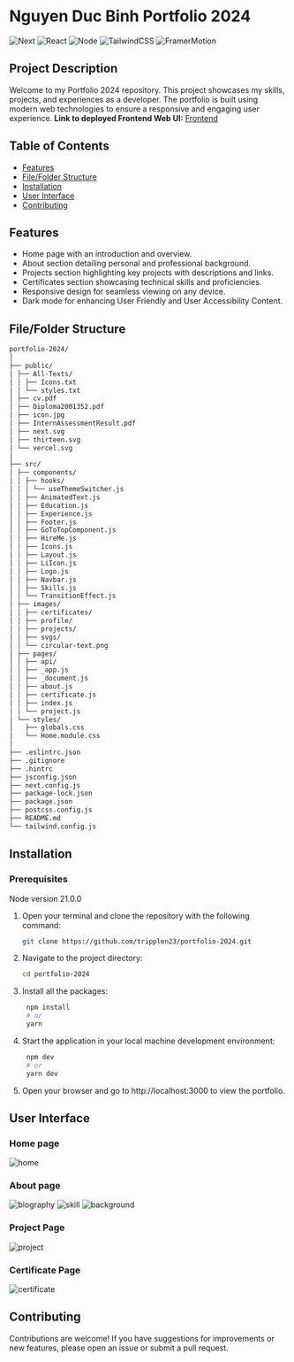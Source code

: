 # Nguyen Duc Binh Portfolio 2024

![Next](https://img.shields.io/badge/Next-v.13.5.1-black)
![React](https://img.shields.io/badge/React-v.18.2.0-blue)
![Node](https://img.shields.io/badge/Node-v.19.2.0-green)
![TailwindCSS](https://img.shields.io/badge/TailwindCSS-v.3.4.1-lightblue)
![FramerMotion](https://img.shields.io/badge/FramerMotion-v.10.6.0-pink)

## Project Description

Welcome to my Portfolio 2024 repository. This project showcases my skills, projects, and experiences as a developer. The portfolio is built using modern web technologies to ensure a responsive and engaging user experience.
**Link to deployed Frontend Web UI:** [Frontend](https://nguyenducbinh.vercel.app/)

## Table of Contents

- [Features](#features)
- [File/Folder Structure](#filefolder-structure)
- [Installation](#installation)
- [User Interface](#user-interface)
- [Contributing](#contributing)

## Features

- Home page with an introduction and overview.
- About section detailing personal and professional background.
- Projects section highlighting key projects with descriptions and links.
- Certificates section showcasing technical skills and proficiencies.
- Responsive design for seamless viewing on any device.
- Dark mode for enhancing User Friendly and User Accessibility Content.

## File/Folder Structure

```sh
portfolio-2024/
│
├── public/
│ ├── All-Texts/
│ │ ├── Icons.txt
│ │ └── styles.txt
│ ├── cv.pdf
│ ├── Diploma2001352.pdf
│ ├── icon.jpg
│ ├── InternAssessmentResult.pdf
│ ├── next.svg
│ ├── thirteen.svg
│ └── vercel.svg
│
├── src/
│ ├── components/
│ │ ├── hooks/
│ │ │ └── useThemeSwitcher.js
│ │ ├── AnimatedText.js
│ │ ├── Education.js
│ │ ├── Experience.js
│ │ ├── Footer.js
│ │ ├── GoToTopComponent.js
│ │ ├── HireMe.js
│ │ ├── Icons.js
│ │ ├── Layout.js
│ │ ├── LiIcon.js
│ │ ├── Logo.js
│ │ ├── Navbar.js
│ │ ├── Skills.js
│ │ └── TransitionEffect.js
│ ├── images/
│ │ ├── certificates/
│ │ ├── profile/
│ │ ├── projects/
│ │ ├── svgs/
│ │ └── circular-text.png
│ ├── pages/
│ │ ├── api/
│ │ ├── _app.js
│ │ ├── _document.js
│ │ ├── about.js
│ │ ├── certificate.js
│ │ ├── index.js
│ │ └── project.js
│ └── styles/
│   ├── globals.css
│   └── Home.module.css
│
├── .eslintrc.json
├── .gitignore
├── .hintrc
├── jsconfig.json
├── next.config.js
├── package-lock.json
├── package.json
├── postcss.config.js
├── README.md
└── tailwind.config.js
```

## Installation

### Prerequisites

Node version 21.0.0

1. Open your terminal and clone the repository with the following command:

   ```sh
   git clone https://github.com/tripplen23/portfolio-2024.git

   ```

2. Navigate to the project directory:

   ```sh
   cd portfolio-2024

   ```

3. Install all the packages:

   ```sh
    npm install
    # or
    yarn
   ```

4. Start the application in your local machine development environment:

   ```sh
    npm dev
    # or
    yarn dev
   ```

5. Open your browser and go to http://localhost:3000 to view the portfolio.

## User Interface

### Home page

![home](image/README/HomePage.png)

### About page

![biography](image/README/Biography.png)
![skill](image/README/Skill.png)
![background](image/README/Background.png)

### Project Page

![project](image/README/Project.png)

### Certificate Page

![certificate](image/README/Certificate.png)

## Contributing

Contributions are welcome! If you have suggestions for improvements or new features, please open an issue or submit a pull request.
